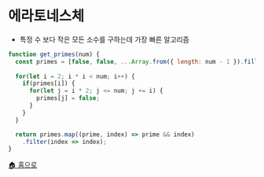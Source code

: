 # 에라토네스체
- 특정 수 보다 작은 모든 소수를 구하는데 가장 빠른 알고리즘

```javascript
function get_primes(num) {
  const primes = [false, false, ...Array.from({ length: num - 1 }).fill(true)];
  
  for(let i = 2; i * i < num; i++) {
    if(primes[i]) {
      for(let j = i * 2; j <= num; j += i) {
        primes[j] = false;
      }
    }
  }

  return primes.map((prime, index) => prime && index)
    .filter(index => index);
}
```

[🏠 홈으로](/README.md) 